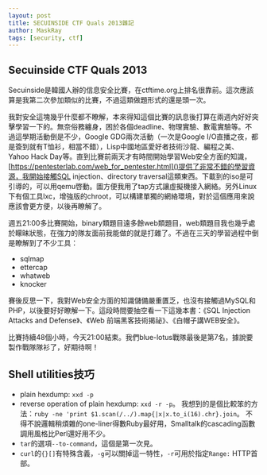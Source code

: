 ```yaml
---
layout: post
title: SECUINSIDE CTF Quals 2013雜記
author: MaskRay
tags: [security, ctf]
---
```


## Secuinside CTF Quals 2013

Secuinside是韓國人辦的信息安全比賽，在ctftime.org上排名很靠前。這次應該算是我第二次參加類似的比賽，不過這類做題形式的還是頭一次。

<!-- more -->

我對安全這塊幾乎什麼都不瞭解，本來得知這個比賽的訊息後打算在兩週內好好突擊學習一下的。無奈俗務纏身，困於各個deadline、物理實驗、數電實驗等。不過這學期活動倒是不少，Google GDG兩次活動（一次是Google I/O直播之夜，都是簽到就有T恤衫，相當不錯），Lisp中國地區愛好者技術沙龍、編程之美、Yahoo Hack Day等。直到比賽前兩天才有時間開始學習Web安全方面的知識，[https://pentesterlab.com/web_for_pentester.html]()提供了非常不錯的學習資源，我開始接觸SQL injection、directory traversal這類東西。下載到的iso是可引導的，可以用qemu啓動。圖方便我用了tap方式讓虛擬機接入網絡。另外Linux下有個工具lxc，增強版的chroot，可以構建單獨的網絡環境，對於這個應用來說應該會更方便，以後再瞭解了。

週五21:00多比賽開始，binary類題目遠多餘web類題目，web類題目我也幾乎處於矇昧狀態，在強力的隊友面前我能做的就是打雜了。不過在三天的學習過程中倒是瞭解到了不少工具：

- sqlmap
- ettercap
- whatweb
- knocker

賽後反思一下，我對Web安全方面的知識儲備嚴重匱乏，也沒有接觸過MySQL和PHP，以後要好好瞭解一下。這段時間要抽空看一下這幾本書：《SQL Injection Attacks and Defense》、《Web 前端黑客技術揭祕》、《白帽子講WEB安全》。

比賽持續48個小時，今天21:00結束。我們blue-lotus戰隊最後是第7名，據說要製作戰隊隊衫了，好期待啊！

## Shell utilities技巧

- plain hexdump: `xxd -p`
- reverse operation of plain hexdump: `xxd -r -p`。
  我想到的是個比較笨的方法：`ruby -ne 'print $1.scan(/../).map{|x|x.to_i(16).chr}.join`。
  不得不說邏輯稍煩雜的one-liner得數Ruby最好用，Smalltalk的cascading函數調用風格比Perl還好用不少。
- `tar`的選項`--to-command`，這個是第一次見。
- `curl`的`{}[]`有特殊含義，`-g`可以關掉這一特性，`-r`可用於指定`Range:` HTTP首部。

